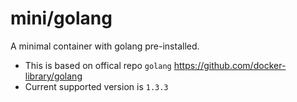 # mini/golang

A minimal container with golang pre-installed.

- This is based on offical repo `golang` https://github.com/docker-library/golang
- Current supported version is `1.3.3`

